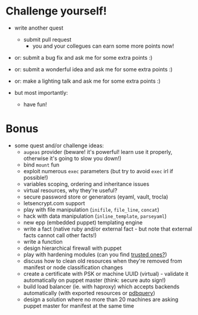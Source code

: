 # Challenge yourself!

* write another quest
  * submit pull request
    * you and your collegues can earn some more points now!
* or: submit a bug fix and ask me for some extra points :)
* or: submit a wonderful idea and ask me for some extra points :)
* or: make a lighting talk and ask me for some extra points :)

* but most importantly:
  * have fun!

# Bonus

* some quest and/or challenge ideas:
  * ```augeas``` provider (beware! it's powerful! learn use it properly, otherwise it's going to slow you down!)
  * bind ```mount``` fun
  * exploit numerous ```exec``` parameters (but try to avoid ```exec``` irl if possible!)
  * variables scoping, ordering and inheritance issues
  * virtual resources, why they're useful?
  * secure password store or generators (eyaml, vault, trocla)
  * letsencrypt.com support
  * play with file manipulation (```inifile```, ```file_line```, ```concat```)
  * hack with data manipulation (```inline_template```, ```parseyaml```)
  * new epp (embedded puppet) templating engine
  * write a fact (native ruby and/or external fact - but note that external facts cannot call other facts!)
  * write a function
  * design hierarchical firewall with puppet
  * play with hardening modules (can you find [trusted ones?](https://github.com/NationalSecurityAgency/SIMP))
  * discuss how to clean old resources when they're removed from manifest or node classification changes
  * create a certificate with PSK or machine UUID (virtual) - validate it automatically on puppet master (think: secure auto sign!)
  * build load balancer (ie. with haproxy) which accepts backends automatically (with exported resources or [pdbquery](https://github.com/dalen/puppet-puppetdbquery))
  * design a solution where no more than 20 machines are asking puppet master for manifest at the same time
